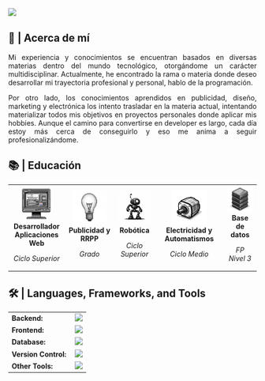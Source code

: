 
<img src="https://readme-typing-svg.herokuapp.com/?font=Roboto&weight=900&size=40&vCenter=true&width=950&height=70&duration=4500&color=000000&lines=Qué+tal?;Mi+Nombre+es+Eduardo+Jiménez+Serrato!" />

<div style="align: center;">
    <h2>📖 | Acerca de mí</h2>
    <p style="text-align: justify;">Mi experiencia y conocimientos se encuentran basados en diversas materias dentro del mundo tecnológico, otorgándome un carácter multidisciplinar. Actualmente, he encontrado la rama o materia donde deseo desarrollar mi trayectoria profesional y personal, hablo de la programación.</p>
    <p style="text-align: justify;">Por otro lado, los conocimientos aprendidos en publicidad, diseño, marketing y electrónica los intento trasladar en la materia actual, intentando materializar todos mis objetivos en proyectos personales donde aplicar mis hobbies. Aunque el camino para convertirse en developer es largo, cada día estoy más cerca de conseguirlo y eso me anima a seguir profesionalizándome.</p>
</div>
<h2>📚 | Educación</h2>

<div align="center">
  <table style="margin-left: auto; margin-right: auto;">
    <tr>
      <td align="center">
        <img src="https://raw.githubusercontent.com/edujimser/edujimser/refs/heads/main/IMG/image-FuZJHGb3YtpHaGaX4kP1U.png" width="70"/><br>
        <strong>Desarrollador</strong><br><strong>Aplicaciones Web</strong>
         <p><i>Ciclo Superior</i></p>
      </td>
      <td align="center">
        <img src="https://raw.githubusercontent.com/edujimser/edujimser/refs/heads/main/IMG/image-wZo-kg4t0cdpgO768r8aN.png" width="70"/><br>
        <strong>Publicidad y RRPP</strong>
         <p><i>Grado</i></p>
      </td>
      <td align="center">
        <img src="https://raw.githubusercontent.com/edujimser/edujimser/refs/heads/main/IMG/image-YguRdPSzx_ogDKm9wjcR1.png" width="70"/><br>
        <strong>Robótica</strong>
         <p><i>Ciclo Superior</i></p>
      </td>
    <td align="center">
        <img src="https://raw.githubusercontent.com/edujimser/edujimser/refs/heads/main/IMG/image-fBzMyPbPgSss0PFyXnanW.png" width="70"/><br>
        <strong>Electricidad y Automatismos</strong>
         <p><i>Ciclo Medio</i></p>
      </td>
    <td align="center">
        <img src="https://raw.githubusercontent.com/edujimser/edujimser/refs/heads/main/IMG/image-GeKqY6mew0J9NDpVgwiB7.png" width="70"/><br>
        <strong>Base de datos</strong>
         <p><i>FP Nivel 3</i></p>
      </td>
    </tr>
  </table>
</div>

<h2>🛠️ | Languages, Frameworks, and Tools </h2>
<table>
    <tr>
        <td style="font-weight: bold; padding-right: 10px; vertical-align: center; border: none;">Backend:</td>
        <td><img height="40" src="https://skillicons.dev/icons?i=cpp,nodejs,java,php,net"/></td>
    </tr>
    <tr>
        <td style="font-weight: bold; padding-right: 10px; vertical-align: center;">Frontend:</td>
        <td><img height="40" src="https://skillicons.dev/icons?i=react,nextjs,bootstrap,html,css,js,ts,angular,vue,svg"/></td>
    </tr>
    <tr>
        <td style="font-weight: bold; padding-right: 10px; vertical-align: center; border: none;">Database:</td>
        <td><img height="40" src="https://skillicons.dev/icons?i=mysql,postgresql,mongodb"/></td>
    </tr>
    <tr>
        <td style="font-weight: bold; padding-right: 10px; vertical-align: center; border: none;">Version Control:</td>
        <td><img height="40" src="https://skillicons.dev/icons?i=github,gitlab"/></td>
    </tr>
    <tr>
        <td style="font-weight: bold; padding-right: 10px; vertical-align: center; border: none;">Other Tools:</td>
        <td><img height="40" src="https://skillicons.dev/icons?i=arduino,bash,ps"/></td>
    </tr>
</table>
<br>
